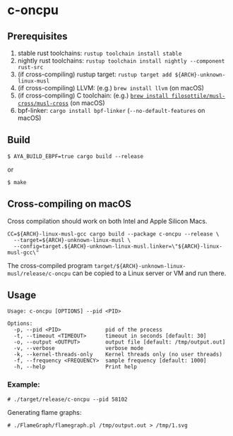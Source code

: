 # c-oncpu


## Prerequisites

1. stable rust toolchains: `rustup toolchain install stable`
1. nightly rust toolchains: `rustup toolchain install nightly --component rust-src`
1. (if cross-compiling) rustup target: `rustup target add ${ARCH}-unknown-linux-musl`
1. (if cross-compiling) LLVM: (e.g.) `brew install llvm` (on macOS)
1. (if cross-compiling) C toolchain: (e.g.) [`brew install filosottile/musl-cross/musl-cross`](https://github.com/FiloSottile/homebrew-musl-cross) (on macOS)
1. bpf-linker: `cargo install bpf-linker` (`--no-default-features` on macOS)


## Build

```shell
$ AYA_BUILD_EBPF=true cargo build --release
```

or

```shell
$ make
```


## Cross-compiling on macOS

Cross compilation should work on both Intel and Apple Silicon Macs.

```shell
CC=${ARCH}-linux-musl-gcc cargo build --package c-oncpu --release \
  --target=${ARCH}-unknown-linux-musl \
  --config=target.${ARCH}-unknown-linux-musl.linker=\"${ARCH}-linux-musl-gcc\"
```
The cross-compiled program `target/${ARCH}-unknown-linux-musl/release/c-oncpu` can be
copied to a Linux server or VM and run there.


## Usage

```shell
Usage: c-oncpu [OPTIONS] --pid <PID>

Options:
  -p, --pid <PID>              pid of the process
  -t, --timeout <TIMEOUT>      timeout in seconds [default: 30]
  -o, --output <OUTPUT>        output file [default: /tmp/output.out]
  -v, --verbose                verbose mode
  -k, --kernel-threads-only    Kernel threads only (no user threads)
  -f, --frequency <FREQUENCY>  sample frequency [default: 1000]
  -h, --help                   Print help
```


### Example:

```shell
# ./target/release/c-oncpu --pid 58102
```

Generating flame graphs:

```shell
# ./FlameGraph/flamegraph.pl /tmp/output.out > /tmp/1.svg
```

